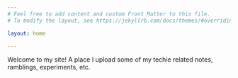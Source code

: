 ```yaml
---
# Feel free to add content and custom Front Matter to this file.
# To modify the layout, see https://jekyllrb.com/docs/themes/#overriding-theme-defaults

layout: home

---
```


Welcome to my site! A place I upload some of my techie related notes, ramblings, experiments, etc.